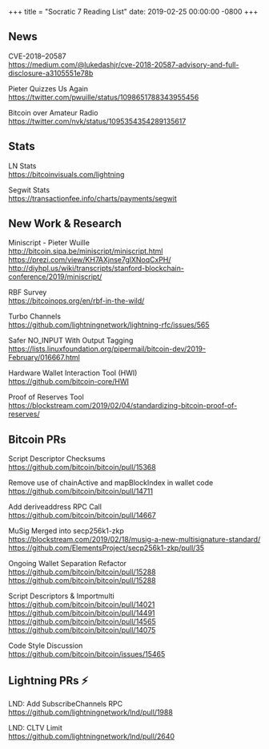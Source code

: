 +++
title =  "Socratic 7 Reading List"
date:   2019-02-25 00:00:00 -0800
+++


## News

CVE-2018–20587  
<https://medium.com/@lukedashjr/cve-2018-20587-advisory-and-full-disclosure-a3105551e78b>

Pieter Quizzes Us Again  
<https://twitter.com/pwuille/status/1098651788343955456>

Bitcoin over Amateur Radio  
<https://twitter.com/nvk/status/1095354354289135617>


## Stats

LN Stats  
<https://bitcoinvisuals.com/lightning>

Segwit Stats  
<https://transactionfee.info/charts/payments/segwit>


## New Work & Research

Miniscript - Pieter Wuille  
<http://bitcoin.sipa.be/miniscript/miniscript.html>  
<https://prezi.com/view/KH7AXjnse7glXNoqCxPH/>  
<http://diyhpl.us/wiki/transcripts/stanford-blockchain-conference/2019/miniscript/>  

RBF Survey  
<https://bitcoinops.org/en/rbf-in-the-wild/>

Turbo Channels  
<https://github.com/lightningnetwork/lightning-rfc/issues/565>

Safer NO_INPUT With Output Tagging  
<https://lists.linuxfoundation.org/pipermail/bitcoin-dev/2019-February/016667.html>

Hardware Wallet Interaction Tool (HWI)  
<https://github.com/bitcoin-core/HWI>

Proof of Reserves Tool  
<https://blockstream.com/2019/02/04/standardizing-bitcoin-proof-of-reserves/>


## Bitcoin PRs

Script Descriptor Checksums  
<https://github.com/bitcoin/bitcoin/pull/15368>

Remove use of chainActive and mapBlockIndex in wallet code  
<https://github.com/bitcoin/bitcoin/pull/14711>

Add deriveaddress RPC Call  
<https://github.com/bitcoin/bitcoin/pull/14667>

MuSig Merged into secp256k1-zkp  
<https://blockstream.com/2019/02/18/musig-a-new-multisignature-standard/>  
<https://github.com/ElementsProject/secp256k1-zkp/pull/35>

Ongoing Wallet Separation Refactor  
<https://github.com/bitcoin/bitcoin/pull/15288>  
<https://github.com/bitcoin/bitcoin/pull/15288>

Script Descriptors & Importmulti  
<https://github.com/bitcoin/bitcoin/pull/14021>  
<https://github.com/bitcoin/bitcoin/pull/14491>  
<https://github.com/bitcoin/bitcoin/pull/14565>  
<https://github.com/bitcoin/bitcoin/pull/14075>  

Code Style Discussion  
<https://github.com/bitcoin/bitcoin/issues/15465>


## Lightning PRs ⚡


LND: Add SubscribeChannels RPC  
<https://github.com/lightningnetwork/lnd/pull/1988>

LND: CLTV Limit  
<https://github.com/lightningnetwork/lnd/pull/2640>


